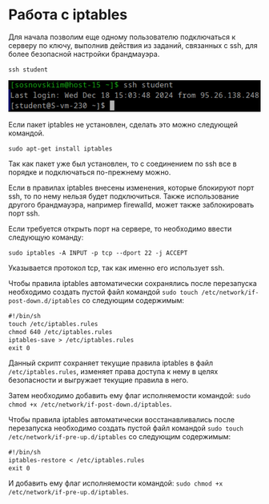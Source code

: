 # Работа с iptables
Для начала позволим еще одному пользователю подключаться к серверу по ключу,
выполнив действия из заданий, связанных с ssh, для более безопасной настройки брандмауэра.
```
ssh student
```
![1.png](/solutions/Firewall-1/screenshots/1.png)

Если пакет iptables не установлен, сделать это можно следующей командой.
```
sudo apt-get install iptables
```
Так как пакет уже был установлен, то с соединением по ssh все в порядке и подключаться по-прежнему можно.

Если в правилах iptables внесены изменения, которые блокируют порт ssh, то по нему нельзя будет подключиться.
Также использование другого брандмауэра, например firewalld, может также заблокировать порт ssh.

Если требуется открыть порт на сервере, то необходимо ввести следующую команду:
```
sudo iptables -A INPUT -p tcp --dport 22 -j ACCEPT
```
Указывается протокол tcp, так как именно его использует ssh.

Чтобы правила iptables автоматически сохранялись после перезапуска необходимо создать пустой файл
командой `sudo touch /etc/network/if-post-down.d/iptables` со следующим содержимым:
```
#!/bin/sh
touch /etc/iptables.rules
chmod 640 /etc/iptables.rules
iptables-save > /etc/iptables.rules
exit 0
```
Данный скрипт сохраняет текущие правила iptables в файл `/etc/iptables.rules`,
изменяет права доступа к нему в целях безопасности и выгружает текущие правила в него.

Затем необходимо добавить ему флаг исполняемости командой: `sudo chmod +x /etc/network/if-post-down.d/iptables`.

Чтобы правила iptables автоматически восстанавливались после перезапуска необходимо создать пустой файл
командой `sudo touch /etc/network/if-pre-up.d/iptables` со следующим содержимым:
```
#!/bin/sh
iptables-restore < /etc/iptables.rules
exit 0
```
И добавить ему флаг исполняемости командой: `sudo chmod +x /etc/network/if-pre-up.d/iptables`.
